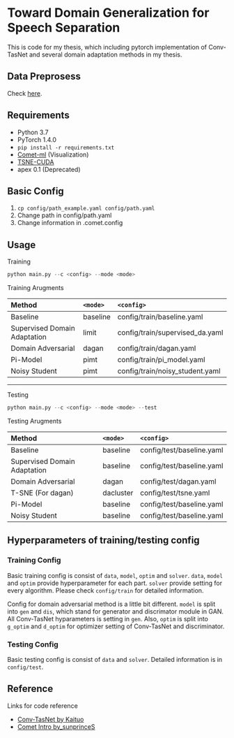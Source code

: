 # Toward Domain Generalization for Speech Separation
This is code for my thesis, which including pytorch implementation of Conv-TasNet
and several domain adaptation methods in my thesis.

## Data Preprosess

Check [here](data/make_mix).

## Requirements

* Python 3.7
* PyTorch 1.4.0
* `pip install -r requirements.txt`
* [Comet-ml](https://github.com/comet-ml/comet-examples) (Visualization)
* [TSNE-CUDA](https://github.com/CannyLab/tsne-cuda)
* apex 0.1 (Deprecated)

## Basic Config

1. `cp config/path_example.yaml config/path.yaml`
2. Change path in config/path.yaml
3. Change information in .comet.config

## Usage

Training
```python
python main.py --c <config> --mode <mode>
```

Training Arugments

| Method | `<mode>` | `<config>` |
| :------------ | :--------------- | :-----|
| Baseline | baseline | config/train/baseline.yaml |
| Supervised Domain Adaptation | limit | config/train/supervised_da.yaml |
| Domain Adversarial | dagan | config/train/dagan.yaml |
| Pi-Model | pimt | config/train/pi_model.yaml |
| Noisy Student | pimt | config/train/noisy_student.yaml |

---

Testing
```python
python main.py --c <config> --mode <mode> --test
```
Testing Arugments

| Method | `<mode>` | `<config>` |
| :------------ | :--------------- | :-----|
| Baseline | baseline | config/test/baseline.yaml |
| Supervised Domain Adaptation | baseline | config/test/baseline.yaml |
| Domain Adversarial | dagan | config/test/dagan.yaml |
| T-SNE (For dagan) | dacluster | config/test/tsne.yaml |
| Pi-Model | baseline | config/test/baseline.yaml |
| Noisy Student | baseline | config/test/baseline.yaml |

## Hyperparameters of training/testing config

### Training Config
Basic training config is consist of `data`, `model`, `optim` and `solver`.
`data`, `model` and `optim` provide hyperparameter for each part. `solver`
provide setting for every algorithm. Please check `config/train` for detailed
information.

Config for domain adversarial method is a little bit different. `model` is
split into `gen` and `dis`, which stand for generator and discrimator module in
GAN. All Conv-TasNet hyparameters is setting in `gen`. Also, `optim` is split
into `g_optim` and `d_optim` for optimizer setting of Conv-TasNet and
discriminator.

### Testing Config
Basic testing config is consist of `data` and `solver`. Detailed information is
in `config/test`.

## Reference

Links for code reference

* [Conv-TasNet by Kaituo](https://github.com/kaituoxu/Conv-TasNet)
* [Comet Intro by_sunprinceS](https://sunprinces.github.io/learning/2020/01/comet-ml-%E4%BD%A0%E5%BF%85%E9%A0%88%E7%9F%A5%E9%81%93%E7%9A%84-ml-%E5%AF%A6%E9%A9%97%E7%AE%A1%E7%90%86%E7%A5%9E%E5%99%A8/)
